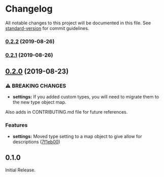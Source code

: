 # Changelog

All notable changes to this project will be documented in this file. See [standard-version](https://github.com/conventional-changelog/standard-version) for commit guidelines.

### [0.2.2](https://gitlab.com/jhechtf/git-angular/compare/v0.2.1...v0.2.2) (2019-08-26)

### [0.2.1](https://gitlab.com/jhechtf/git-angular/compare/v0.2.0...v0.2.1) (2019-08-26)

## [0.2.0](https://gitlab.com/jhechtf/git-angular/compare/v0.1.0...v0.2.0) (2019-08-23)


### ⚠ BREAKING CHANGES

* **settings:** If you added custom types, you will need to migrate them to the new type object map.

Also adds in CONTRIBUTING.md file for future references.

### Features

* **settings:** Moved type setting to a map object to give allow for descriptions ([7f1eb00](https://gitlab.com/jhechtf/git-angular/commit/7f1eb00))

## 0.1.0

Initial Release.